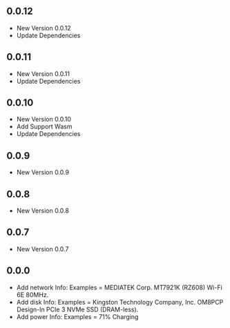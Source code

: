## 0.0.12

- New Version 0.0.12
- Update Dependencies
## 0.0.11

- New Version 0.0.11
- Update Dependencies
## 0.0.10

- New Version 0.0.10
- Add Support Wasm
- Update Dependencies
## 0.0.9

- New Version 0.0.9


## 0.0.8

- New Version 0.0.8


## 0.0.7

- New Version 0.0.7


## 0.0.0

- Add network Info: Examples = MEDIATEK Corp. MT7921K (RZ608) Wi-Fi 6E 80MHz.
- Add disk Info: Examples = Kingston Technology Company, Inc. OM8PCP Design-In PCIe 3 NVMe SSD (DRAM-less).
- Add power Info: Examples = 71% Charging

